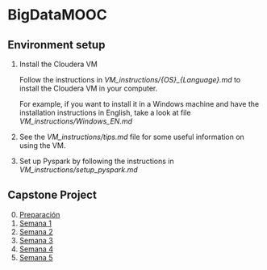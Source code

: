 # BigDataMOOC

## Environment setup

1. Install the Cloudera VM

    Follow the instructions in _VM\_instructions/{OS}\_{Language}.md_ to install the Cloudera VM in your computer.
    
    For example, if you want to install it in a Windows machine and have the installation instructions in English, take a look at file _VM\_instructions/Windows\_EN.md_

2. See the _VM\_instructions/tips.md_ file for some useful information on using the VM.

3. Set up Pyspark by following the instructions in _VM\_instructions/setup\_pyspark.md_


## Capstone Project

0. [Preparación](capstone/_preparation/capstone.md)
1. [Semana 1](capstone/semana_1/semana_1.md)
2. [Semana 2](capstone/semana_2/semana_2.md)
3. [Semana 3](capstone/semana_3/semana_3.md)
4. [Semana 4](capstone/semana_4/semana_4.md)
5. [Semana 5](capstone/semana_5/semana_5.md)

